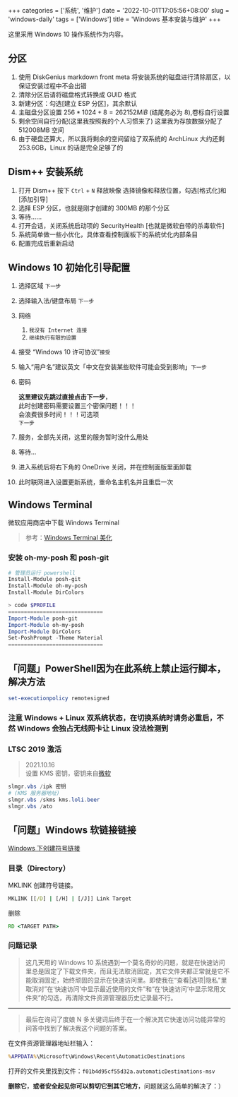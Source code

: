 +++
categories = ['系统', '维护']
date = '2022-10-01T17:05:56+08:00'
slug = 'windows-daily'
tags = ['Windows']
title = 'Windows 基本安装与维护'
+++

这里采用 Windows 10 操作系统作为内容。

## 分区

1. 使用 DiskGenius markdown front meta 将安装系统的磁盘进行清除扇区，以保证安装过程中不会出错
2. 清除分区后请将磁盘格式转换成 GUID 格式
3. 新建分区：勾选[建立 ESP 分区]，其余默认
4. 主磁盘分区设置 $256*1024+8=262152MiB$ (结尾务必为 8),卷标自行设置
5. 剩余空间自行分配(这里我按照我的个人习惯来了)
   这里我为存放数据分配了 512008MB 空间
6. 由于硬盘还算大，所以我将剩余的空间留给了双系统的 ArchLinux
   大约还剩 253.6GB，Linux 的话是完全足够了的

## Dism++ 安装系统

1. 打开 Dism++ 按下 `Ctrl` + `N` 释放映像 选择镜像和释放位置，勾选[格式化]和[添加引导]
2. 选择 ESP 分区，也就是刚才创建的 300MB 的那个分区
3. 等待……
4. 打开会话，关闭系统启动项的 SecurityHealth [也就是微软自带的杀毒软件]
5. 系统简单做一些小优化，具体查看控制面板下的系统优化内部条目
6. 配置完成后重新启动

## Windows 10 初始化引导配置

1. 选择区域 `下一步`
2. 选择输入法/键盘布局 `下一步`
3. 网络

   1. `我没有 Internet 连接`
   2. `继续执行有限的设置`

4. 接受 “Windows 10 许可协议”`接受`
5. 输入“用户名”建议英文「中文在安装某些软件可能会受到影响」`下一步`
6. 密码

   **这里建议先跳过直接点击下一步**，  
   此时创建密码需要设置三个密保问题！！！  
   会浪费很多时间！！！可选项  
   `下一步`

7. 服务，全部先关闭，这里的服务暂时没什么用处
8. 等待...
9. 进入系统后将右下角的 OneDrive 关闭，并在控制面版里面卸载
10. 此时联网进入设置更新系统，重命名主机名并且重启一次

## Windows Terminal

微软应用商店中下载 Windows Terminal

> 参考：[Windows Terminal 美化](https://zhuanlan.zhihu.com/p/352882990)

### 安装 oh-my-posh 和 posh-git

```powershell
# 管理员运行 powershell
Install-Module posh-git
Install-Module oh-my-posh
Install-Module DirColors
```

```powershell
> code $PROFILE
==============================
Import-Module posh-git
Import-Module oh-my-posh
Import-Module DirColors
Set-PoshPrompt -Theme Material
==============================
```

## 「问题」PowerShell因为在此系统上禁止运行脚本，解决方法

```powershell
set-executionpolicy remotesigned
```

### 注意 Windows + Linux 双系统状态，在切换系统时请务必重启，不然 Windows 会独占无线网卡让 Linux 没法检测到

### LTSC 2019 激活

> 2021.10.16  
> 设置 KMS 密钥，密钥来自[微软](https://docs.microsoft.com/zh-cn/windows-server/get-started/kms-client-activation-keys#windows-10-ltsc-2019 "ＫＭＳ激活说明")

```powershell
slmgr.vbs /ipk 密钥
# (KMS 服务器地址)
slmgr.vbs /skms kms.loli.beer
slmgr.vbs /ato
```

## 「问题」Windows 软链接链接

[Windows 下创建符号链接](https://blog.csdn.net/yin0hao/article/details/88052343)

### **目录（Directory）**

MKLINK 创建符号链接。

```cmd
MKLINK [[/D] | [/H] | [/J]] Link Target 
```

删除

```cmd
RD <TARGET PATH>
```

### 问题记录

> 这几天用的 Windows 10 系统遇到一个莫名奇妙的问题，就是在快速访问里总是固定了下载文件夹，而且无法取消固定，其它文件夹都正常就是它不能取消固定，始终顽固的显示在快速访问里。即使我在“查看|选项|隐私"里取消对”在‘快速访问’中显示最近使用的文件”和“在‘快速访问’中显示常用文件夹”的勾选，再清除文件资源管理器历史记录最不行。

---

> 最后在询问了度娘 N 多关键词后终于在一个解决其它快速访问功能异常的问答中找到了解决我这个问题的答案。

在文件资源管理器地址栏输入：

```cmd
%APPDATA%\Microsoft\Windows\Recent\AutomaticDestinations
```

打开的文件夹里找到文件：`f01b4d95cf55d32a.automaticDestinations-msv`

**删除它**，**或者安全起见你可以剪切它到其它地方**，问题就这么简单的解决了：）
